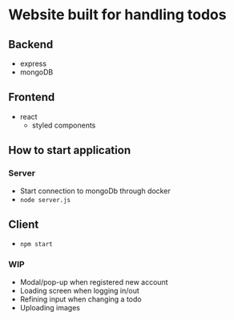 # Website built for handling todos
## Backend 
- express
- mongoDB
  
## Frontend 
- react
  - styled components
  
## How to start application
### Server
- Start connection to mongoDb through docker
- `node server.js`

## Client
- `npm start`


### WIP
- Modal/pop-up when registered new account
- Loading screen when logging in/out
- Refining input when changing a todo
- Uploading images
